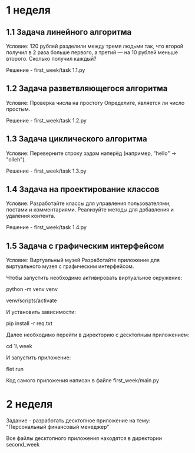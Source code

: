 # 1 неделя

## 1.1 Задача линейного алгоритма

Условие:
120 рублей разделили между тремя людьми так, что второй получил в 2 раза больше первого, а третий — на 10 рублей меньше второго. Сколько получил каждый?

Решение - first_week/task 1.1.py

## 1.2 Задача разветвляющегося алгоритма

Условие:
Проверка числа на простоту
Определите, является ли число простым.

Решение - first_week/task 1.2.py

## 1.3 Задача циклического алгоритма

Условие:
Переверните строку задом наперёд (например, "hello" → "olleh").

Решение - first_week/task 1.3.py

## 1.4 Задача на проектирование классов

Условие:
Разработайте классы для управления пользователями, постами и комментариями. Реализуйте методы для добавления и удаления контента.

Решение - first_week/task 1.4.py

## 1.5 Задача с графическим интерфейсом
Условие:
Виртуальный музей
Разработайте приложение для виртуального музея с графическим интерфейсом.

Чтобы запустить необходимо активировать виртуальное окружение:

python -m venv venv

venv/scripts/activate

И установить зависимости:

pip install -r req.txt

Далее необходимо перейти в директорию с десктопным приложением:

cd 1\ week

И запустить приложение:

flet run

Код самого приложения написан в файле first_week/main.py 

# 2 неделя

Задание - разработать десктопное приложение на тему: "Персональный финансовый менеджер"

Все файлы десктопного приложения находятся в директории second_week
